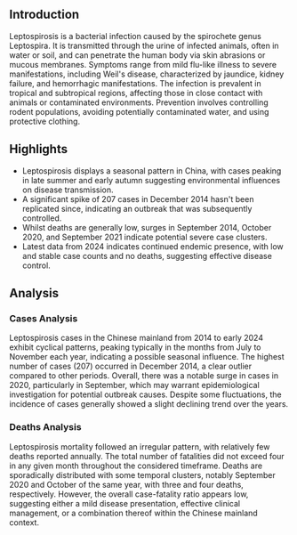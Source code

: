 ## Introduction

Leptospirosis is a bacterial infection caused by the spirochete genus Leptospira. It is transmitted through the urine of infected animals, often in water or soil, and can penetrate the human body via skin abrasions or mucous membranes. Symptoms range from mild flu-like illness to severe manifestations, including Weil's disease, characterized by jaundice, kidney failure, and hemorrhagic manifestations. The infection is prevalent in tropical and subtropical regions, affecting those in close contact with animals or contaminated environments. Prevention involves controlling rodent populations, avoiding potentially contaminated water, and using protective clothing.

## Highlights

- Leptospirosis displays a seasonal pattern in China, with cases peaking in late summer and early autumn suggesting environmental influences on disease transmission. <br/>
- A significant spike of 207 cases in December 2014 hasn't been replicated since, indicating an outbreak that was subsequently controlled. <br/>
- Whilst deaths are generally low, surges in September 2014, October 2020, and September 2021 indicate potential severe case clusters. <br/>
- Latest data from 2024 indicates continued endemic presence, with low and stable case counts and no deaths, suggesting effective disease control.


## Analysis

### Cases Analysis
Leptospirosis cases in the Chinese mainland from 2014 to early 2024 exhibit cyclical patterns, peaking typically in the months from July to November each year, indicating a possible seasonal influence. The highest number of cases (207) occurred in December 2014, a clear outlier compared to other periods. Overall, there was a notable surge in cases in 2020, particularly in September, which may warrant epidemiological investigation for potential outbreak causes. Despite some fluctuations, the incidence of cases generally showed a slight declining trend over the years.

### Deaths Analysis
Leptospirosis mortality followed an irregular pattern, with relatively few deaths reported annually. The total number of fatalities did not exceed four in any given month throughout the considered timeframe. Deaths are sporadically distributed with some temporal clusters, notably September 2020 and October of the same year, with three and four deaths, respectively. However, the overall case-fatality ratio appears low, suggesting either a mild disease presentation, effective clinical management, or a combination thereof within the Chinese mainland context.
